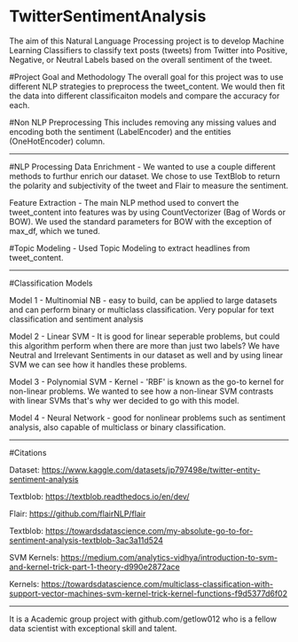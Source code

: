 # TwitterSentimentAnalysis

The aim of this Natural Language Processing project is to develop Machine Learning Classifiers to classify text posts (tweets) from Twitter into Positive, Negative, or Neutral Labels based on the overall sentiment of the tweet.

#Project Goal and Methodology
The overall goal for this project was to use different NLP strategies to preprocess the tweet_content. We would then fit the data into different classificaiton models and compare the accuracy for each. 

#Non NLP Preprocessing
This includes removing any missing values and encoding both the sentiment (LabelEncoder) and the entities (OneHotEncoder) column. 

-------------------------------------------------------------------------------------------------------------------------------------------------------

#NLP Processing
Data Enrichment - We wanted to use a couple different methods to furthur enrich our dataset. We chose to use TextBlob to return the polarity and subjectivity of the tweet and Flair to measure the sentiment. 

Feature Extraction - The main NLP method used to convert the tweet_content into features was by using CountVectorizer (Bag of Words or BOW). We used the standard parameters for BOW with the exception of max_df, which we tuned. 

#Topic Modeling - Used Topic Modeling to extract headlines from tweet_content.


-------------------------------------------------------------------------------------------------------------------------------------------------------

#Classification Models

Model 1 - Multinomial NB - easy to build, can be applied to large datasets and can perform binary or multiclass classification. Very popular for text classification and sentiment analysis

Model 2 - Linear SVM - It is good for linear seperable problems, but could this algorithm perform when there are more than just two labels? We have Neutral and Irrelevant Sentiments in our dataset as well and by using linear SVM we can see how it handles these problems.

Model 3 - Polynomial SVM - Kernel - 'RBF' is known as the go-to kernel for non-linear problems. We wanted to see how a non-linear SVM contrasts with linear SVMs that's why wer decided to go with this model.

Model 4 - Neural Network - good for nonlinear problems such as sentiment analysis, also capable of multiclass or binary classification.

-------------------------------------------------------------------------------------------------------------------------------------------------------

#Citations

Dataset: https://www.kaggle.com/datasets/jp797498e/twitter-entity-sentiment-analysis

Textblob: https://textblob.readthedocs.io/en/dev/

Flair: https://github.com/flairNLP/flair

Textblob: https://towardsdatascience.com/my-absolute-go-to-for-sentiment-analysis-textblob-3ac3a11d524

SVM Kernels: https://medium.com/analytics-vidhya/introduction-to-svm-and-kernel-trick-part-1-theory-d990e2872ace

Kernels: https://towardsdatascience.com/multiclass-classification-with-support-vector-machines-svm-kernel-trick-kernel-functions-f9d5377d6f02

-------------------------------------------------------------------------------------------------------------------------------------------------------

It is a Academic group project with github.com/getlow012 who is a fellow data scientist with exceptional skill and talent.
